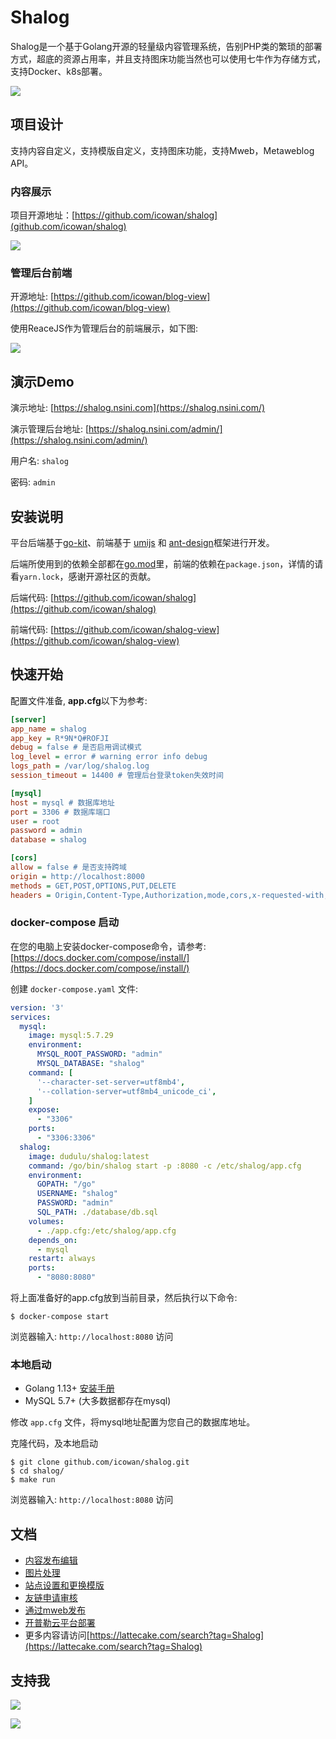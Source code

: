 # Shalog

Shalog是一个基于Golang开源的轻量级内容管理系统，告别PHP类的繁琐的部署方式，超底的资源占用率，并且支持图床功能当然也可以使用七牛作为存储方式，支持Docker、k8s部署。

![](http://source.qiniu.cnd.nsini.com/images/2020/03/b9/d7/37/20200318-de49e256577173333dd85ec0d7fb9dda.jpg?imageView2/2/w/1280/interlace/0/q/70)

## 项目设计

支持内容自定义，支持模版自定义，支持图床功能，支持Mweb，Metaweblog API。

### 内容展示

项目开源地址：[https://github.com/icowan/shalog](github.com/icowan/shalog)

![](http://source.qiniu.cnd.nsini.com/images/2020/03/f5/a8/fb/20200311-4d17f4b35d2fb28cf53ca480a88f57d5.jpg?imageView2/2/w/1280/interlace/0/q/70)

### 管理后台前端

开源地址: [https://github.com/icowan/blog-view](https://github.com/icowan/blog-view)

使用ReaceJS作为管理后台的前端展示，如下图:

![](http://source.qiniu.cnd.nsini.com/images/2020/03/d9/00/ad/20200311-ea32f012517ad52fa9aa953500bd9cf0.jpg?imageView2/2/w/1280/interlace/0/q/70)


## 演示Demo

演示地址: [https://shalog.nsini.com](https://shalog.nsini.com/)

演示管理后台地址: [https://shalog.nsini.com/admin/](https://shalog.nsini.com/admin/)

用户名: `shalog`

密码: `admin`

## 安装说明

平台后端基于[go-kit](https://github.com/go-kit/kit)、前端基于 [umijs](https://umijs.org/) 和 [ant-design](https://github.com/ant-design/ant-design)框架进行开发。

后端所使用到的依赖全部都在[go.mod](go.mod)里，前端的依赖在`package.json`，详情的请看`yarn.lock`，感谢开源社区的贡献。

后端代码: [https://github.com/icowan/shalog](https://github.com/icowan/shalog)

前端代码: [https://github.com/icowan/shalog-view](https://github.com/icowan/shalog-view)

## 快速开始

配置文件准备, **app.cfg**以下为参考:

```ini
[server]
app_name = shalog
app_key = R*9N*Q#ROFJI
debug = false # 是否启用调试模式
log_level = error # warning error info debug
logs_path = /var/log/shalog.log
session_timeout = 14400 # 管理后台登录token失效时间

[mysql]
host = mysql # 数据库地址
port = 3306 # 数据库端口
user = root
password = admin
database = shalog

[cors]
allow = false # 是否支持跨域
origin = http://localhost:8000
methods = GET,POST,OPTIONS,PUT,DELETE
headers = Origin,Content-Type,Authorization,mode,cors,x-requested-with,Access-Control-Allow-Origin,Access-Control-Allow-Credentials
```

### docker-compose 启动

在您的电脑上安装docker-compose命令，请参考: [https://docs.docker.com/compose/install/](https://docs.docker.com/compose/install/)

创建 `docker-compose.yaml` 文件:

```yaml
version: '3'
services:
  mysql:
    image: mysql:5.7.29
    environment:
      MYSQL_ROOT_PASSWORD: "admin"
      MYSQL_DATABASE: "shalog"
    command: [
      '--character-set-server=utf8mb4',
      '--collation-server=utf8mb4_unicode_ci',
    ]
    expose:
      - "3306"
    ports:
      - "3306:3306"
  shalog:
    image: dudulu/shalog:latest
    command: /go/bin/shalog start -p :8080 -c /etc/shalog/app.cfg
    environment:
      GOPATH: "/go"
      USERNAME: "shalog"
      PASSWORD: "admin"
      SQL_PATH: ./database/db.sql
    volumes:
      - ./app.cfg:/etc/shalog/app.cfg
    depends_on:
      - mysql
    restart: always
    ports:
      - "8080:8080"
```

将上面准备好的app.cfg放到当前目录，然后执行以下命令:

```
$ docker-compose start
```

浏览器输入: `http://localhost:8080` 访问

### 本地启动

- Golang 1.13+ [安装手册](https://golang.org/dl/)
- MySQL 5.7+ (大多数据都存在mysql)


修改 `app.cfg` 文件，将mysql地址配置为您自己的数据库地址。

克隆代码，及本地启动

```
$ git clone github.com/icowan/shalog.git
$ cd shalog/
$ make run
```

浏览器输入: `http://localhost:8080` 访问

## 文档

- [内容发布编辑](https://www.lattecake.com/post/20135)
- [图片处理](https://lattecake.com/post/20132)
- [站点设置和更换模版](https://www.lattecake.com/post/20136)
- [友链申请审核](https://lattecake.com/post/20131)
- [通过mweb发布](https://lattecake.com/post/20134)
- [开普勒云平台部署](https://lattecake.com/post/20133)
- 更多内容请访问[https://lattecake.com/search?tag=Shalog](https://lattecake.com/search?tag=Shalog)

## 支持我

![](http://source.qiniu.cnd.nsini.com//static/pay/wechat-pay.JPG?imageView2/2/w/360/interlace/0/q/70)

![](http://source.qiniu.cnd.nsini.com//static/pay/alipay.JPG?imageView2/2/w/360/interlace/0/q/70)
